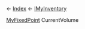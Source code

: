 ← [Index](Api-Index) ← [IMyInventory](VRage.Game.ModAPI.Ingame.IMyInventory)

[MyFixedPoint](VRage.MyFixedPoint) CurrentVolume
